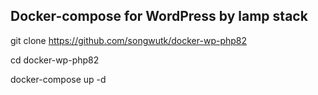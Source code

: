 ## Docker-compose for WordPress by lamp stack

git clone https://github.com/songwutk/docker-wp-php82

cd docker-wp-php82

docker-compose up -d
